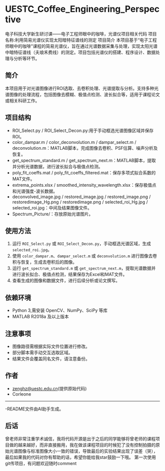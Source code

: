 # UESTC_Coffee_Engineering_Perspective
电子科技大学新生研讨课——电子工程师眼中的咖啡，光谱仪项目相关代码
项目名称:利用简易光谱仪实现太阳暗特征谱线的测定
项目简介
本项目基于“电子工程师眼中的咖啡”课程的简易光谱仪，旨在通过光谱数据采集与处理，实现太阳光谱中暗特征谱线（夫琅禾费线）的测定。项目包括光谱仪的搭建、程序设计、数据处理与分析等环节。

简介
----
本项目用于对光谱图像进行ROI选取、去卷积处理、光谱提取与分析。支持多种光谱图像的处理流程，包括图像去模糊、极值点检测、波长拟合等，适用于课程论文或相关科研工作。

项目结构
--------
- ROI_Select.py / ROI_Select_Decon.py:用于手动框选光谱图像区域并保存ROI。
- color_dampar.m / color_deconvolution.m / dampar_select.m / deconvolution.m：MATLAB脚本，完成图像去卷积、PSF估算、噪声分析及恢复。
- get_spectrum_standard.m / get_spectrum_next.m：MATLAB脚本，提取并分析光谱数据，进行波长拟合与极值点检测。
- poly_fit_coeffs.mat / poly_fit_coeffs_filtered.mat：保存多项式拟合系数的MAT文件。
- extrema_points.xlsx / smoothed_intensity_wavelength.xlsx：保存极值点和光谱强度-波长数据。
- deconvolved_image.jpg / restored_image.jpg / restored_image.png / restoredimage_Hg.png / restoredimage.png / selected_roi_Hg.jpg / selected_roi.jpg：中间及结果图像文件。
- Spectrum_Picture/：存放原始光谱图片。

使用方法
--------
1. 运行 `ROI_Select.py` 或 `ROI_Select_Decon.py`，手动框选光谱区域，生成 `selected_roi.jpg`。
2. 使用 `color_dampar.m`、`dampar_select.m` 或 `deconvolution.m` 进行图像去卷积与恢复，生成去卷积后的图像。
3. 运行 `get_spectrum_standard.m` 或 `get_spectrum_next.m`，提取光谱数据并进行波长拟合、极值点检测，结果保存为Excel和MAT文件。
4. 查看生成的图像和数据文件，进行后续分析或论文撰写。

依赖环境
--------
- Python 3,需安装 OpenCV、NumPy、SciPy 等库
- MATLAB R2018a 及以上版本

注意事项
--------
- 图像路径需根据实际文件位置进行修改。
- 部分脚本需手动交互选取区域。
- 结果文件会覆盖同名文件，请注意备份。

作者
----
- zenghz@uestc.edu.cn(提供原始代码)
- Corleone
---
-README文件由AI助手生成。

后话
---
曾老师非常注重学术诚信，我将代码开源是出于之后的同学能够将曾老师的课程项目做的越来越好，而非直接搬用，我在做该课程项目的时候犯了没有控制拍摄的原始光谱图像与标准图像大小一致的错误，导致最后的实验结果出现了误差（哭），最后如果我的代码对你有帮助的话，希望你能给我star鼓励一下哦。
第一次使用git传项目，有问题欢迎随时comment
